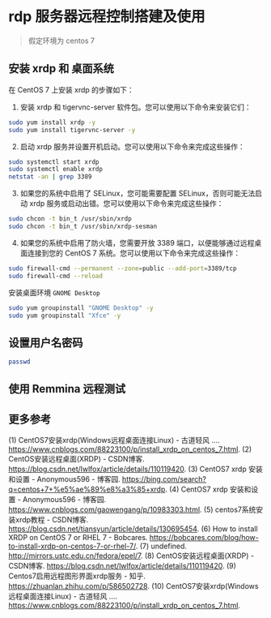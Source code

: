 # rdp 服务器远程控制搭建及使用

> 假定环境为 centos 7

## 安装 xrdp 和 桌面系统

在 CentOS 7 上安装 xrdp 的步骤如下：

1. 安装 xrdp 和 tigervnc-server 软件包。您可以使用以下命令来安装它们：
```bash
sudo yum install xrdp -y
sudo yum install tigervnc-server -y
```
2. 启动 xrdp 服务并设置开机启动。您可以使用以下命令来完成这些操作：
```bash
sudo systemctl start xrdp
sudo systemctl enable xrdp
netstat -an | grep 3389
```
3. 如果您的系统中启用了 SELinux，您可能需要配置 SELinux，否则可能无法启动 xrdp 服务或启动出错。您可以使用以下命令来完成这些操作：
```bash
sudo chcon -t bin_t /usr/sbin/xrdp
sudo chcon -t bin_t /usr/sbin/xrdp-sesman
```
4. 如果您的系统中启用了防火墙，您需要开放 3389 端口，以便能够通过远程桌面连接到您的 CentOS 7 系统。您可以使用以下命令来完成这些操作：
```bash
sudo firewall-cmd --permanent --zone=public --add-port=3389/tcp
sudo firewall-cmd --reload
```

安装桌面环境 `GNOME Desktop`

```bash
sudo yum groupinstall "GNOME Desktop" -y
sudo yum groupinstall "Xfce" -y
```

## 设置用户名密码

```bash
passwd
```

## 使用 Remmina 远程测试


## 更多参考

(1) CentOS7安装xrdp(Windows远程桌面连接Linux) - 古道轻风 .... https://www.cnblogs.com/88223100/p/install_xrdp_on_centos_7.html.
(2) CentOS安装远程桌面(XRDP) - CSDN博客. https://blog.csdn.net/lwlfox/article/details/110119420.
(3) CentOS7 xrdp 安装和设置 - Anonymous596 - 博客园. https://bing.com/search?q=centos+7+%e5%ae%89%e8%a3%85+xrdp.
(4) CentOS7 xrdp 安装和设置 - Anonymous596 - 博客园. https://www.cnblogs.com/gaowengang/p/10983303.html.
(5) centos7系统安装xrdp教程 - CSDN博客. https://blog.csdn.net/tiansyun/article/details/130695454.
(6) How to install XRDP on CentOS 7 or RHEL 7 - Bobcares. https://bobcares.com/blog/how-to-install-xrdp-on-centos-7-or-rhel-7/.
(7) undefined. http://mirrors.ustc.edu.cn/fedora/epel/7.
(8) CentOS安装远程桌面(XRDP) - CSDN博客. https://blog.csdn.net/lwlfox/article/details/110119420.
(9) Centos7启用远程图形界面xrdp服务 - 知乎. https://zhuanlan.zhihu.com/p/586502728.
(10) CentOS7安装xrdp(Windows远程桌面连接Linux) - 古道轻风 .... https://www.cnblogs.com/88223100/p/install_xrdp_on_centos_7.html.

